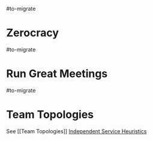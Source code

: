 #to-migrate 
# Zerocracy
#to-migrate 
# Run Great Meetings
#to-migrate 
# Team Topologies
See [[Team Topologies]]
[Independent Service Heuristics](https://github.com/TeamTopologies/Independent-Service-Heuristics)